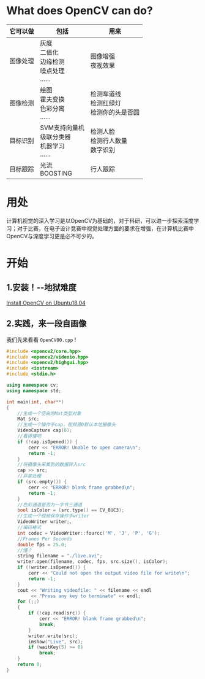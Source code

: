 # What does OpenCV can do?
| 它可以做 | 包括                                          | 用来                                         |
| -------- | --------------------------------------------- | -------------------------------------------- |
| 图像处理 | 灰度<br>二值化<br>边缘检测<br>噪点处理<br>……  | 图像增强<br>夜视效果                         |
| 图像检测 | 绘图<br>霍夫变换<br>色彩分离<br>……            | 检测车道线<br>检测红绿灯<br>检测你的头是否圆 |
| 目标识别 | SVM支持向量机<br>级联分类器<br>机器学习<br>…… | 检测人脸<br>检测行人数量<br>数字识别         |
| 目标跟踪 | 光流<br>BOOSTING                              | 行人跟踪                                     |

# 用处
计算机视觉的深入学习是以OpenCV为基础的，对于科研，可以进一步探索深度学习；对于比赛，在电子设计竞赛中视觉处理方面的要求在增强，在计算机比赛中OpenCV与深度学习更是必不可少的。

# 开始

## 1.安装！--地狱难度
[Install OpenCV on Ubuntu18.04](https://linuxize.com/post/how-to-install-opencv-on-ubuntu-18-04/)
## 2.实践，来一段自画像
我们先来看看 `OpenCV00.cpp` !
```cpp
#include <opencv2/core.hpp>
#include <opencv2/videoio.hpp>
#include <opencv2/highgui.hpp>
#include <iostream>
#include <stdio.h>

using namespace cv;
using namespace std;

int main(int, char**)
{
    //生成一个空白的Mat类型对象
    Mat src;
    //生成一个操作手cap，视频源0默认本地摄像头
    VideoCapture cap(0);
    //看得懂吧
    if (!cap.isOpened()) {
        cerr << "ERROR! Unable to open camera\n";
        return -1;
    }
    //将摄像头采集到的数据转入src
    cap >> src;
    //异常处理
    if (src.empty()) {
        cerr << "ERROR! blank frame grabbed\n";
        return -1;
    }
    //色彩通道是否为一字节三通道
    bool isColor = (src.type() == CV_8UC3);
    //生成一个视频保存操作手writer
    VideoWriter writer;、
    //编码格式
    int codec = VideoWriter::fourcc('M', 'J', 'P', 'G');
    //Frames Per Seconds
    double fps = 25.0;
    //懂？                      
    string filename = "./live.avi";
    writer.open(filename, codec, fps, src.size(), isColor);
    if (!writer.isOpened()) {
        cerr << "Could not open the output video file for write\n";
        return -1;
    }
    cout << "Writing videofile: " << filename << endl
         << "Press any key to terminate" << endl;
    for (;;)
    {
        if (!cap.read(src)) {
            cerr << "ERROR! blank frame grabbed\n";
            break;
        }
        writer.write(src);
        imshow("Live", src);
        if (waitKey(5) >= 0)
            break;
    }
    return 0;
}
```